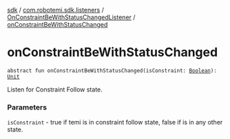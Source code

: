 [sdk](../../index.md) / [com.robotemi.sdk.listeners](../index.md) / [OnConstraintBeWithStatusChangedListener](index.md) / [onConstraintBeWithStatusChanged](./on-constraint-be-with-status-changed.md)

# onConstraintBeWithStatusChanged

`abstract fun onConstraintBeWithStatusChanged(isConstraint: `[`Boolean`](https://kotlinlang.org/api/latest/jvm/stdlib/kotlin/-boolean/index.html)`): `[`Unit`](https://kotlinlang.org/api/latest/jvm/stdlib/kotlin/-unit/index.html)

Listen for Constraint Follow state.

### Parameters

`isConstraint` - true if temi is in constraint follow state, false if is in any other state.